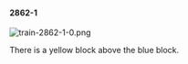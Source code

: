 #### 2862-1
![train-2862-1-0.png](https://github.com/lil-lab/nlvr/raw/master/nlvr/train/images/10/train-2862-1-0.png "train-2862-1-0.png")

There is a yellow block above the blue block.
